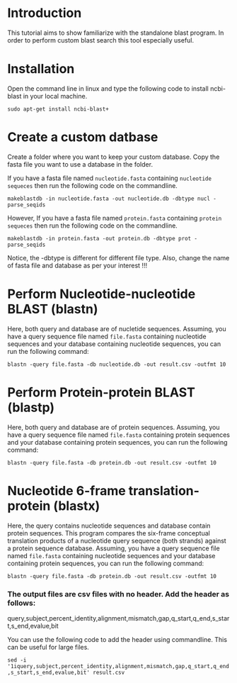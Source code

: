 # Introduction

This tutorial aims to show familiarize with the standalone blast program. In order to perform custom blast search this tool especially useful.

# Installation 

Open the command line in linux and type the following code to install ncbi-blast in your local machine.

```sudo apt-get install ncbi-blast+```

# Create a custom datbase

Create a folder where you want to keep your custom database. Copy the fasta file you want to use a database in the folder. 

If you have a fasta file named ```nucleotide.fasta``` containing ```nucleotide sequeces``` then run the following code on the commandline. 

```makeblastdb -in nucleotide.fasta -out nucleotide.db -dbtype nucl -parse_seqids```

However, If you have a fasta file named ```protein.fasta``` containing ```protein sequeces``` then run the following code on the commandline. 

```makeblastdb -in protein.fasta -out protein.db -dbtype prot -parse_seqids```

Notice, the -dbtype is different for different file type. Also, change the name of fasta file and database as per your interest !!!

# Perform Nucleotide-nucleotide BLAST (blastn)

Here, both query and database are of nucletide sequences. Assuming, you have a query sequence file named ```file.fasta``` containing nucleotide sequences and your database containing nucleotide sequences, you can run the following command:

```blastn -query file.fasta -db nucleotide.db -out result.csv -outfmt 10```

# Perform Protein-protein BLAST (blastp)

Here, both query and database are of protein sequences. Assuming, you have a query sequence file named ```file.fasta``` containing protein sequences and your database containing protein sequences, you can run the following command:

```blastn -query file.fasta -db protein.db -out result.csv -outfmt 10```

# Nucleotide 6-frame translation-protein (blastx)

Here, the query contains nucleotide sequences and database contain protein sequences. This program compares the six-frame conceptual translation products of a nucleotide query sequence (both strands) against a protein sequence database. Assuming, you have a query sequence file named ```file.fasta``` containing nucleotide sequences and your database containing protein sequences, you can run the following command: 

```blastn -query file.fasta -db protein.db -out result.csv -outfmt 10```

### The output files are csv files with no header. Add the header as follows:
query,subject,percent_identity,alignment,mismatch,gap,q_start,q_end,s_start,s_end,evalue,bit

You can use the following code to add the header using commandline. This can be useful for large files.

```sed -i '1iquery,subject,percent_identity,alignment,mismatch,gap,q_start,q_end,s_start,s_end,evalue,bit' result.csv```


